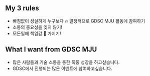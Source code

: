 ## My 3 rules
- 빠짐없이 성실하게 누구보다 🔥 열정적으로 GDSC MJU 활동에 참여하기
- 소통의 중요성을 잊지 않기!
- 모든일에 책임감 💪 가지기!

## What I want from GDSC MJU
- 많은 사람들과 기술 소통을 통한 폭풍 성장을 하고싶습니다.
- GDSC에서 진행되는 많은 이벤트에 참여하고싶습니다.